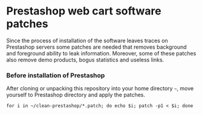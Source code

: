 # Prestashop web cart software patches

Since the process of installation of the software leaves traces on Prestashop servers some patches are needed that removes background and foreground ability to leak information.
Moreover, some of these patches also remove demo products, bogus statistics and useless links.

### Before installation of Prestashop
After cloning or unpacking this repository into your home directory `~`, move yourself to Prestashop directory and apply the patches.
```
for i in ~/clean-prestashop/*.patch; do echo $i; patch -p1 < $i; done
```
